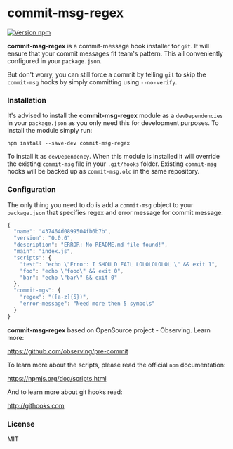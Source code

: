 # commit-msg-regex

[![Version npm][version]](http://browsenpm.org/package/commit-msg-regex)

[version]: http://img.shields.io/npm/v/commit-msg-regex.svg?style=flat-square

**commit-msg-regex** is a commit-message hook installer for `git`. It will ensure that
your commit messages fit team's pattern. This all conveniently configured in your `package.json`.

But don't worry, you can still force a commit by telling `git` to skip the
`commit-msg` hooks by simply committing using `--no-verify`.

### Installation

It's advised to install the **commit-msg-regex** module as a `devDependencies` in your
`package.json` as you only need this for development purposes. To install the
module simply run:

```
npm install --save-dev commit-msg-regex
```

To install it as `devDependency`. When this module is installed it will override
the existing `commit-msg` file in your `.git/hooks` folder. Existing
`commit-msg` hooks will be backed up as `commit-msg.old` in the same repository.

### Configuration

The only thing you need to do is add a `commit-msg` object to your `package.json`
that specifies regex and error message for commit message:

```js
{
  "name": "437464d0899504fb6b7b",
  "version": "0.0.0",
  "description": "ERROR: No README.md file found!",
  "main": "index.js",
  "scripts": {
    "test": "echo \"Error: I SHOULD FAIL LOLOLOLOLOL \" && exit 1",
    "foo": "echo \"fooo\" && exit 0",
    "bar": "echo \"bar\" && exit 0"
  },
  "commit-mgs": {
    "regex": "([a-z]{5})",
    "error-message": "Need more then 5 symbols"
  }
}
```

**commit-msg-regex** based on OpenSource project - Observing. Learn more:

https://github.com/observing/pre-commit

To learn more about the scripts, please read the official `npm` documentation:

https://npmjs.org/doc/scripts.html

And to learn more about git hooks read:

http://githooks.com

### License

MIT
